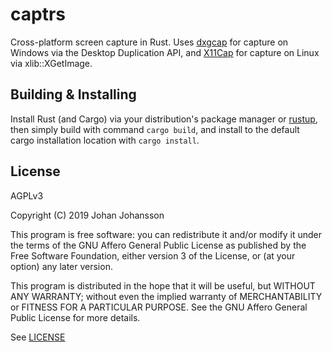 # captrs

Cross-platform screen capture in Rust. Uses
[dxgcap](https://github.com/bryal/dxgcap-rs) for capture on Windows
via the Desktop Duplication API, and
[X11Cap](https://github.com/bryal/X11Cap) for capture on Linux via
xlib::XGetImage.

## Building & Installing

Install Rust (and Cargo) via your distribution's package manager or [rustup](https://rustup.rs/), then simply build with command `cargo build`, and install to the default cargo installation location with `cargo install`.

## License

AGPLv3

Copyright (C) 2019  Johan Johansson

This program is free software: you can redistribute it and/or
modify it under the terms of the GNU Affero General Public License
as published by the Free Software Foundation, either version 3 of
the License, or (at your option) any later version.

This program is distributed in the hope that it will be useful, but
WITHOUT ANY WARRANTY; without even the implied warranty of
MERCHANTABILITY or FITNESS FOR A PARTICULAR PURPOSE.  See the GNU
Affero General Public License for more details.

See [LICENSE](./LICENSE)
